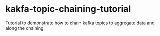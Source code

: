 # kakfa-topic-chaining-tutorial
Tutorial to demonstrate how to chain kafka topics to aggregate data and along the chaining
